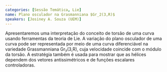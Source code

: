 ```yaml
---
categories: [Sessão Temática, Lie]
name: Plano osculador na Grasmanniana $Gr_2(3,R)$
speakers: [Josiney A. Souza (UEM)]
---
```


Apresentaremos uma interpretação do conceito de torsão de uma curva usando ferramentas da teoria de Lie. A variação do plano osculador de uma curva pode ser representada por meio de uma curva diferenciável na variedade Grassmanniana Gr₂(3,R), cuja velocidade coincide com o módulo da torsão. A estratégia também é usada para mostrar que as hélices dependem dos vetores antissimétricos e de funções escalares controladoras.